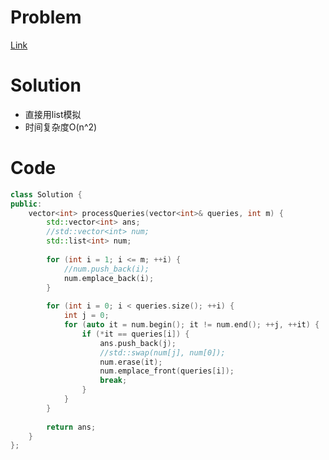# Problem
[Link](https://leetcode-cn.com/problems/queries-on-a-permutation-with-key/)

# Solution

* 直接用list模拟
* 时间复杂度O(n^2)

# Code
```cpp
class Solution {
public:
    vector<int> processQueries(vector<int>& queries, int m) {
        std::vector<int> ans;
        //std::vector<int> num;
        std::list<int> num;
        
        for (int i = 1; i <= m; ++i) {
            //num.push_back(i);
            num.emplace_back(i);
        }
        
        for (int i = 0; i < queries.size(); ++i) {
            int j = 0;
            for (auto it = num.begin(); it != num.end(); ++j, ++it) {
                if (*it == queries[i]) {
                    ans.push_back(j);
                    //std::swap(num[j], num[0]);
                    num.erase(it);
                    num.emplace_front(queries[i]);
                    break;
                }
            }
        }
        
        return ans;
    }
};
```